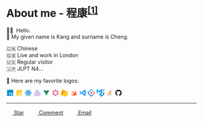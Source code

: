 <h1>About me - 程康<sup><a href="https://translate.google.com/#view=home&op=translate&sl=zh-CN&tl=en&text=%E7%A8%8B%E5%BA%B7" alt="How to pronounce 程康">[1]</a></sup></h1>

👋🏻&nbsp;&nbsp;Hello. <br/>💬 My given name is Kang and surname is Cheng.

🇨🇳 Chinese <br/>🇬🇧 Live and work in London <br/>🇺🇸 Regular visitor <br/>🇯🇵 JLPT N4...


💬 Here are my favorite logos:
  
<p>
  <img src="https://raw.githubusercontent.com/cheng-kang/cheng-kang/master/assets/typescript.svg" width="20" height="20" />
  <img src="https://raw.githubusercontent.com/cheng-kang/cheng-kang/master/assets/javascript.svg" width="20" height="20" />
  <img src="https://raw.githubusercontent.com/cheng-kang/cheng-kang/master/assets/react_ts.svg" width="20" height="20" />
  <img src="https://raw.githubusercontent.com/cheng-kang/cheng-kang/master/assets/redux.svg" width="20" height="20" />
  <img src="https://raw.githubusercontent.com/cheng-kang/cheng-kang/master/assets/vue.svg" width="20" height="20" />
  <img src="https://raw.githubusercontent.com/cheng-kang/cheng-kang/master/assets/graphql.svg" width="20" height="20" />
  <img src="https://raw.githubusercontent.com/cheng-kang/cheng-kang/master/assets/firebase.svg" width="20" height="20" />
  <img src="https://raw.githubusercontent.com/cheng-kang/cheng-kang/master/assets/swift.svg" width="20" height="20" />
  <img src="https://raw.githubusercontent.com/cheng-kang/cheng-kang/master/assets/vscode.svg" width="20" height="20" />
  <img src="https://raw.githubusercontent.com/cheng-kang/cheng-kang/master/assets/ant-design.svg" width="20" height="20" />
  <img src="https://raw.githubusercontent.com/cheng-kang/cheng-kang/master/assets/material-ui.svg" width="20" height="20" />
  <img src="https://raw.githubusercontent.com/cheng-kang/cheng-kang/master/assets/stackoverflow.svg" width="20" height="20" />
  <img src="https://raw.githubusercontent.com/cheng-kang/cheng-kang/master/assets/github.svg" width="20" height="20" />
</p>

-----
<p>
  <a href="https://github.com/cheng-kang/cheng-kang/stargazers"><img src="https://image.flaticon.com/icons/svg/2107/2107957.svg" width="16" height="16" /> Star</a>&nbsp;&nbsp;&nbsp;&nbsp;
  <a href="https://github.com/cheng-kang/cheng-kang/issues/1"><img src="https://image.flaticon.com/icons/svg/134/134908.svg" width="16" height="16" /> Comment</a>&nbsp;&nbsp;&nbsp;&nbsp;
  <a href="mailto:iamchengkang@icloud.com"><img src="https://image.flaticon.com/icons/svg/893/893268.svg" width="16" height="16" /> Email</a>
</p>
